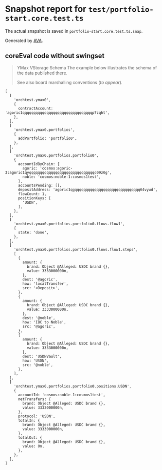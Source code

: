 # Snapshot report for `test/portfolio-start.core.test.ts`

The actual snapshot is saved in `portfolio-start.core.test.ts.snap`.

Generated by [AVA](https://avajs.dev).

## coreEval code without swingset

> YMax VStorage Schema
> The example below illustrates the schema of the data published there.
> 
> See also board marshalling conventions (_to appear_).

    [
      [
        'orchtest.ymax0',
        {
          contractAccount: 'agoric1qqqqqqqqqqqqqqqqqqqqqqqqqqqqqqqqp7zqht',
        },
      ],
      [
        'orchtest.ymax0.portfolios',
        {
          addPortfolio: 'portfolio0',
        },
      ],
      [
        'orchtest.ymax0.portfolios.portfolio0',
        {
          accountIdByChain: {
            agoric: 'cosmos:agoric-3:agoric1qyqqqqqqqqqqqqqqqqqqqqqqqqqqqqqqc09z0g',
            noble: 'cosmos:noble-1:cosmos1test',
          },
          accountsPending: [],
          depositAddress: 'agoric1qgqqqqqqqqqqqqqqqqqqqqqqqqqqqqqq64vywd',
          flowCount: 1,
          positionKeys: [
            'USDN',
          ],
        },
      ],
      [
        'orchtest.ymax0.portfolios.portfolio0.flows.flow1',
        {
          state: 'done',
        },
      ],
      [
        'orchtest.ymax0.portfolios.portfolio0.flows.flow1.steps',
        [
          {
            amount: {
              brand: Object @Alleged: USDC brand {},
              value: 3333000000n,
            },
            dest: '@agoric',
            how: 'localTransfer',
            src: '<Deposit>',
          },
          {
            amount: {
              brand: Object @Alleged: USDC brand {},
              value: 3333000000n,
            },
            dest: '@noble',
            how: 'IBC to Noble',
            src: '@agoric',
          },
          {
            amount: {
              brand: Object @Alleged: USDC brand {},
              value: 3333000000n,
            },
            dest: 'USDNVault',
            how: 'USDN',
            src: '@noble',
          },
        ],
      ],
      [
        'orchtest.ymax0.portfolios.portfolio0.positions.USDN',
        {
          accountId: 'cosmos:noble-1:cosmos1test',
          netTransfers: {
            brand: Object @Alleged: USDC brand {},
            value: 3333000000n,
          },
          protocol: 'USDN',
          totalIn: {
            brand: Object @Alleged: USDC brand {},
            value: 3333000000n,
          },
          totalOut: {
            brand: Object @Alleged: USDC brand {},
            value: 0n,
          },
        },
      ],
    ]

